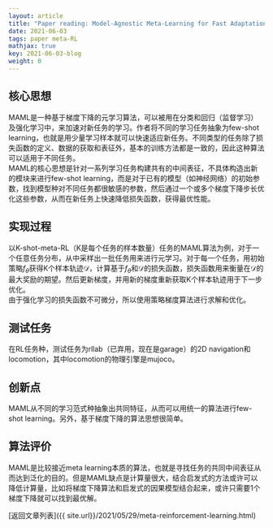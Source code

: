 ```yaml
---
layout: article
title: "Paper reading: Model-Agnostic Meta-Learning for Fast Adaptation of Deep Networks"
date: 2021-06-03
tags: paper meta-RL
mathjax: true
key: 2021-06-03-blog
weight: 0
---
```

## 核心思想
MAML是一种基于梯度下降的元学习算法，可以被用在分类和回归（监督学习）及强化学习中，来加速对新任务的学习。作者将不同的学习任务抽象为few-shot learning，也就是用少量学习样本就可以快速适应新任务。不同类型的任务除了损失函数的定义、数据的获取和表征外，基本的训练方法都是一致的，因此这种算法可以适用于不同任务。   
MAML的核心思想是针对一系列学习任务构建共有的中间表征，不具体构造出新的模块来进行few-shot learning，而是对于已有的模型（如神经网络）的初始参数，找到模型种对不同任务都很敏感的参数，然后通过一个或多个梯度下降步长优化这些参数，从而在新任务上快速降低损失函数，获得最优性能。
## 实现过程
以K-shot-meta-RL（K是每个任务的样本数量）任务的MAML算法为例，对于一个任意任务分布，从中采样出一批任务用来进行元学习。对于每一个任务，用初始策略$f_{\theta}$获得K个样本轨迹$\mathcal{D}$，计算基于$f_{\theta}$和$\mathcal{D}$的损失函数，损失函数用来衡量在$\mathcal{D}$的最大奖励的期望。然后更新梯度，并用新的梯度重新获取K个样本轨迹用于下一步优化。    
由于强化学习的损失函数不可微分，所以使用策略梯度算法进行求解和优化。
## 测试任务
在RL任务种，测试任务为rllab（已弃用，现在是garage）的2D navigation和locomotion，其中locomotion的物理引擎是mujoco。
## 创新点
MAML从不同的学习范式种抽象出共同特征，从而可以用统一的算法进行few-shot learning。另外，基于梯度下降的算法思想很简单。
## 算法评价
MAML是比较接近meta learning本质的算法，也就是寻找任务的共同中间表征从而达到泛化的目的。但是MAML缺点是计算量很大，结合启发式的方法或许可以降低计算量，比如将梯度下降算法和启发式的因果模型结合起来，或许只需要1个梯度下降就可以找到最优解。

[返回文章列表]({{ site.url}}/2021/05/29/meta-reinforcement-learning.html)